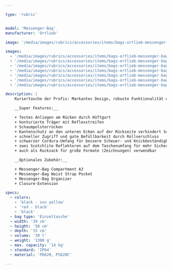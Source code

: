 ```yaml
---

type: 'rubric'


model: 'Messenger-Bag'
manufacturer: 'Ortlieb'

image: '/media/images/rubrics/accessories/items/bags-ortlieb-messenger-bag_01.jpg'

images:
  - '/media/images/rubrics/accessories/items/bags-ortlieb-messenger-bag_02.jpg'
  - '/media/images/rubrics/accessories/items/bags-ortlieb-messenger-bag_03.jpg'
  - '/media/images/rubrics/accessories/items/bags-ortlieb-messenger-bag_04.jpg'
  - '/media/images/rubrics/accessories/items/bags-ortlieb-messenger-bag_05.jpg'
  - '/media/images/rubrics/accessories/items/bags-ortlieb-messenger-bag_06.jpg'
  - '/media/images/rubrics/accessories/items/bags-ortlieb-messenger-bag_07.jpg'
  - '/media/images/rubrics/accessories/items/bags-ortlieb-messenger-bag_08.jpg'

description: |
    Kuriertasche der Profis: Markantes Design, robuste Funktionalität und ein hervorragendes Tragesystem machen sie zum Klassiker – nicht nur für Fahrradkuriere. Hart im Nehmen und smart genug für den Großstadt-Dschungel: Die Messenger-Bag ist beliebt bei Fahrradkurieren und Vielradlern weltweit. Sie begeistert durch ihr schlankes, funktionales Design, das wasserdichte Planenmaterial, das jedem Wetter trotzt und den praktischen Rollverschluss, der eine flexible Packhöhe für insgesamt 39 l Volumen ermöglicht.

    __Super Features:__

    + festes Anliegen am Rücken durch Hüftgurt
    + konturierte Träger mit Reflexstreifen
    + Schaumpolsterrücken
    + Kantenschutz an den unteren Ecken auf der Rückseite verhindert Scheuerstellen
    + schneller Zugriff und gute Befüllbarkeit durch Rollverschluss
    + schwarzer Cordura-Umfang für bessere Scheuer- und Knickbeständigkeit
    + zwei Scotchlite Reflektoren auf dem Taschenumfang für mehr Sicherheit
    + auch als Rucksack für große Formate (Zeichnungen) verwendbar

    __Optionales Zubehör:__

    + Messenger-Bag Compartment A3
    + Messenger-Bag Waist Strap Pocket
    + Messenger-Bag Organizer
    + Closure-Extension

specs:
  - colors: 
    - 'black - sun yellow'
    - 'red - black'
    - 'black'
  - bag type: 'Einzeltasche'
  - width: '39 cm'
  - height: '50 cm'
  - depth: '15 cm'
  - volume: '39 l'
  - weight: '1300 g'
  - max. capacity: '14 kg'
  - standard: 'IP64'
  - material: 'PD620, PS620C'

---
```

